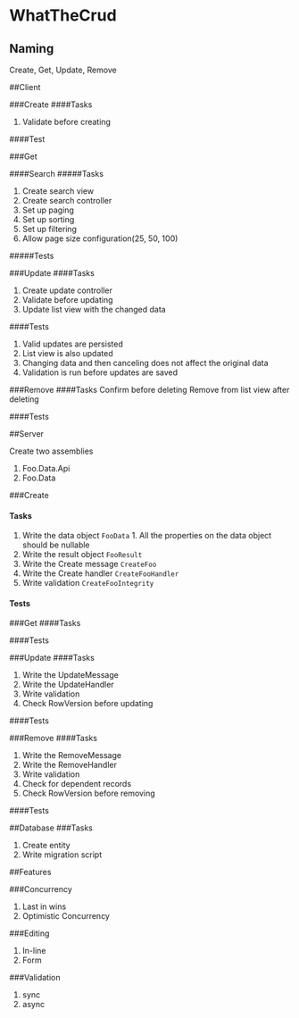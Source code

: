 # WhatTheCrud

## Naming
Create, Get, Update, Remove

##Client

###Create
####Tasks
1. Validate before creating

####Test

###Get

####Search
#####Tasks
1. Create search view
1. Create search controller
1. Set up paging
1. Set up sorting
1. Set up filtering
1. Allow page size configuration(25, 50, 100)

#####Tests

###Update
####Tasks
1. Create update controller
1. Validate before updating
1. Update list view with the changed data

####Tests
  1. Valid updates are persisted
  1. List view is also updated
  1. Changing data and then canceling does not affect the original data
  1. Validation is run before updates are saved

###Remove
####Tasks
Confirm before deleting
Remove from list view after deleting

####Tests

##Server

Create two assemblies
  1. Foo.Data.Api
  2. Foo.Data

###Create
#### Tasks
  1. Write the data object `FooData`
    1. All the properties on the data object should be nullable
  1. Write the result object `FooResult`
  1. Write the Create message `CreateFoo`
  1. Write the Create handler `CreateFooHandler`
  1. Write validation `CreateFooIntegrity`
  
#### Tests

###Get
####Tasks

####Tests

###Update
####Tasks
  1. Write the UpdateMessage
  1. Write the UpdateHandler
  1. Write validation
  1. Check RowVersion before updating

####Tests

###Remove
####Tasks
  1. Write the RemoveMessage
  1. Write the RemoveHandler
  1. Write validation
  1. Check for dependent records
  1. Check RowVersion before removing

####Tests

##Database
###Tasks
1. Create entity
1. Write migration script

##Features

###Concurrency
  1. Last in wins
  1. Optimistic Concurrency

###Editing
  1. In-line
  1. Form

###Validation
  1. sync
  1. async
    
